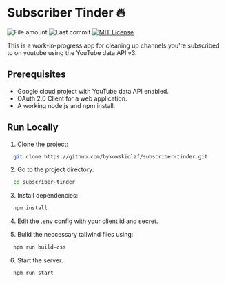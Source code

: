 # Subscriber Tinder 🔥


![File amount](https://img.shields.io/github/directory-file-count/bykowskiolaf/subscriber-tinder?style=for-the-badge) ![Last commit](https://img.shields.io/github/last-commit/bykowskiolaf/subscriber-tinder?style=for-the-badge) [![MIT License](https://img.shields.io/github/license/bykowskiolaf/subscriber-tinder?style=for-the-badge)](https://choosealicense.com/licenses/mit/)



This is a work-in-progress app for cleaning up channels you're subscribed to on youtube using the YouTube data API v3.
## Prerequisites 
* Google cloud project with YouTube data API enabled.
* OAuth 2.0 Client for a web application.
* A working node.js and npm install.
## Run Locally

1. Clone the project:

```bash
  git clone https://github.com/bykowskiolaf/subscriber-tinder.git
```

2. Go to the project directory:

```bash
  cd subscriber-tinder
```

3. Install dependencies:

```bash
  npm install
```

4. Edit the .env config with your client id and secret.

5. Build the neccessary tailwind files using:

```bash
  npm run build-css
```

6. Start the server.

```bash
  npm run start
```

